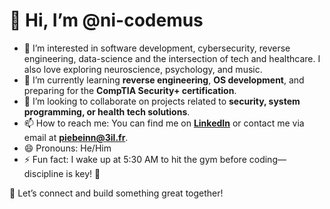 # 👋 Hi, I’m <b>@ni-codemus</b>

- 👀 I’m interested in software development, cybersecurity, reverse engineering, data-science and the intersection of tech and healthcare. I also love exploring neuroscience, psychology, and music.  
- 🌱 I’m currently learning **reverse engineering**, **OS development**, and preparing for the **CompTIA Security+ certification**.  
- 💞️ I’m looking to collaborate on projects related to **security, system programming, or health tech solutions**.  
- 📫 How to reach me: You can find me on [**LinkedIn**](https://cm.linkedin.com/in/nick-l-piebeing-4a78971b4) or contact me via email at **piebeinn@3il.fr**.  
- 😄 Pronouns: He/Him  
- ⚡ Fun fact: I wake up at 5:30 AM to hit the gym before coding—discipline is key! 🚀  

🔹 Let’s connect and build something great together!  

<!---
ni-codemus/ni-codemus is a ✨ special ✨ repository because its `README.md` (this file) appears on your GitHub profile.
You can click the Preview link to take a look at your changes.
--->
